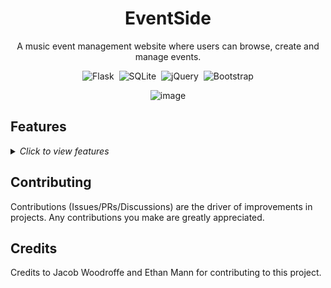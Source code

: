 <div align="center">

  # EventSide

  A music event management website where users can browse, create and manage events.
  
  ![Flask](https://img.shields.io/badge/flask-%23000.svg?style=for-the-badge&logo=flask&logoColor=white)&nbsp;
  ![SQLite](https://img.shields.io/badge/sqlite-%2307405e.svg?style=for-the-badge&logo=sqlite&logoColor=white)&nbsp;
  ![jQuery](https://img.shields.io/badge/jquery-%230769AD.svg?style=for-the-badge&logo=jquery&logoColor=white)&nbsp;
  ![Bootstrap](https://img.shields.io/badge/bootstrap-%238511FA.svg?style=for-the-badge&logo=bootstrap&logoColor=white)
  
![image](https://github.com/ottohellwig/eventside/assets/105997582/f7f82161-2362-4eda-bd05-ce800ddbe1e8)



</div>

## Features

<details>
  <summary>
    <i>Click to view features</i>
  </summary>
  <p>

  - Flask-SQLAlchemy DB interaction
  - SQLite database
  - Event creation
  - User registration/login
  - Dynamic loading
  - Searching and filtering
  - MVC architecture

  </p>
</details>

## Contributing

Contributions (Issues/PRs/Discussions) are the driver of improvements in projects. Any contributions you make are greatly appreciated.

## Credits

Credits to Jacob Woodroffe and Ethan Mann for contributing to this project.
